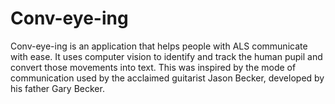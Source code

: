 # Conv-eye-ing
Conv-eye-ing is an application that helps people with ALS communicate with ease. It uses computer vision to identify and track the human pupil and convert those movements into text. This was inspired by the mode of communication used by the acclaimed guitarist Jason Becker, developed by his father Gary Becker.
